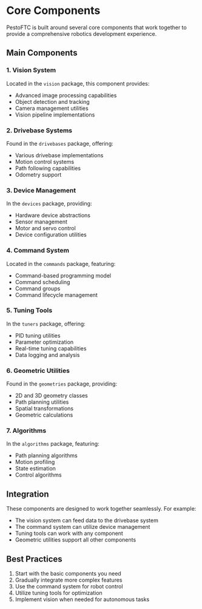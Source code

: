 # Core Components

PestoFTC is built around several core components that work together to provide a comprehensive robotics development experience.

## Main Components

### 1. Vision System
Located in the `vision` package, this component provides:
- Advanced image processing capabilities
- Object detection and tracking
- Camera management utilities
- Vision pipeline implementations

### 2. Drivebase Systems
Found in the `drivebases` package, offering:
- Various drivebase implementations
- Motion control systems
- Path following capabilities
- Odometry support

### 3. Device Management
In the `devices` package, providing:
- Hardware device abstractions
- Sensor management
- Motor and servo control
- Device configuration utilities

### 4. Command System
Located in the `commands` package, featuring:
- Command-based programming model
- Command scheduling
- Command groups
- Command lifecycle management

### 5. Tuning Tools
In the `tuners` package, offering:
- PID tuning utilities
- Parameter optimization
- Real-time tuning capabilities
- Data logging and analysis

### 6. Geometric Utilities
Found in the `geometries` package, providing:
- 2D and 3D geometry classes
- Path planning utilities
- Spatial transformations
- Geometric calculations

### 7. Algorithms
In the `algorithms` package, featuring:
- Path planning algorithms
- Motion profiling
- State estimation
- Control algorithms

## Integration
These components are designed to work together seamlessly. For example:
- The vision system can feed data to the drivebase system
- The command system can utilize device management
- Tuning tools can work with any component
- Geometric utilities support all other components

## Best Practices
1. Start with the basic components you need
2. Gradually integrate more complex features
3. Use the command system for robot control
4. Utilize tuning tools for optimization
5. Implement vision when needed for autonomous tasks 